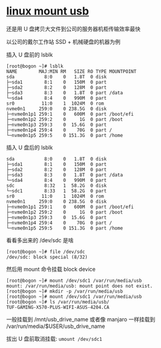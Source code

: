 # [linux mount usb](/2022/03/linux_mount_usb_drive.md)

还是用 U 盘拷贝大文件到公司的服务器机柜传输效率最快

以公司的戴尔工作站 SSD + 机械硬盘的机器为例

插入 U 盘前的 lsblk

```
[root@bogon ~]# lsblk
NAME        MAJ:MIN RM   SIZE RO TYPE MOUNTPOINT
sda           8:0    0   1.8T  0 disk 
├─sda1        8:1    0   150M  0 part 
├─sda2        8:2    0   128M  0 part 
├─sda3        8:3    0   1.8T  0 part /data
└─sda4        8:4    0   990M  0 part 
sr0          11:0    1  1024M  0 rom  
nvme0n1     259:0    0 238.5G  0 disk 
├─nvme0n1p1 259:1    0   600M  0 part /boot/efi
├─nvme0n1p2 259:2    0     1G  0 part /boot
├─nvme0n1p3 259:3    0  15.6G  0 part 
├─nvme0n1p4 259:4    0    70G  0 part /
└─nvme0n1p5 259:5    0 151.3G  0 part /home
```

插入 U 盘后的 lsblk

```
sda           8:0    0   1.8T  0 disk 
├─sda1        8:1    0   150M  0 part 
├─sda2        8:2    0   128M  0 part 
├─sda3        8:3    0   1.8T  0 part /data
└─sda4        8:4    0   990M  0 part 
sdc           8:32   1  58.2G  0 disk 
└─sdc1        8:33   1  58.2G  0 part 
sr0          11:0    1  1024M  0 rom  
nvme0n1     259:0    0 238.5G  0 disk 
├─nvme0n1p1 259:1    0   600M  0 part /boot/efi
├─nvme0n1p2 259:2    0     1G  0 part /boot
├─nvme0n1p3 259:3    0  15.6G  0 part 
├─nvme0n1p4 259:4    0    70G  0 part /
└─nvme0n1p5 259:5    0 151.3G  0 part /home
```

看看多出来的 /dev/sdc 是啥

```
[root@bogon ~]# file /dev/sdc
/dev/sdc: block special (8/32)
```

然后用 mount 命令挂载 block device

```
[root@bogon ~]# mount /dev/sdc1 /var/run/media/usb
mount: /var/run/media/usb: mount point does not exist.
[root@bogon ~]# mkdir -p /var/run/media/usb
[root@bogon ~]# mount /dev/sdc1 /var/run/media/usb
[root@bogon ~]# ls /var/run/media/usb/
TUF-GAMING-X570-PLUS-WIFI-ASUS-4204.CA
```

一般挂载到 /mnt/usb_drive_name 或者像 manjaro 一样挂载到 /var/run/media/$USER/usb_drive_name

拔出 U 盘前取消挂载: `umount /dev/sdc1`
